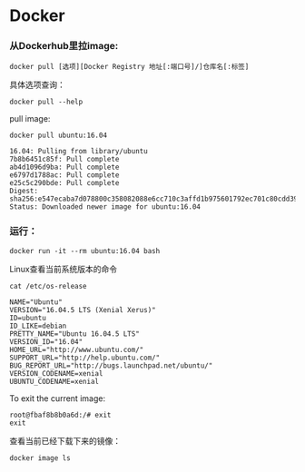 # Docker

### 从Dockerhub里拉image:
```
docker pull [选项][Docker Registry 地址[:端口号]/]仓库名[:标签]
```
具体选项查询：
```
docker pull --help

```

pull image:
```
docker pull ubuntu:16.04

16.04: Pulling from library/ubuntu
7b8b6451c85f: Pull complete 
ab4d1096d9ba: Pull complete 
e6797d1788ac: Pull complete 
e25c5c290bde: Pull complete 
Digest: sha256:e547ecaba7d078800c358082088e6cc710c3affd1b975601792ec701c80cdd39
Status: Downloaded newer image for ubuntu:16.04
```
### 运行：

```
docker run -it --rm ubuntu:16.04 bash
```
Linux查看当前系统版本的命令
```
cat /etc/os-release
```
```
NAME="Ubuntu"
VERSION="16.04.5 LTS (Xenial Xerus)"
ID=ubuntu
ID_LIKE=debian
PRETTY_NAME="Ubuntu 16.04.5 LTS"
VERSION_ID="16.04"
HOME_URL="http://www.ubuntu.com/"
SUPPORT_URL="http://help.ubuntu.com/"
BUG_REPORT_URL="http://bugs.launchpad.net/ubuntu/"
VERSION_CODENAME=xenial
UBUNTU_CODENAME=xenial
```
To exit the current image:
```
root@fbaf8b8b0a6d:/# exit
exit
```
查看当前已经下载下来的镜像：
```
docker image ls
```


